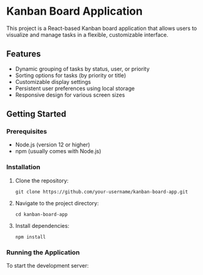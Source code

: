 # Kanban Board Application

This project is a React-based Kanban board application that allows users to visualize and manage tasks in a flexible, customizable interface.

## Features

- Dynamic grouping of tasks by status, user, or priority
- Sorting options for tasks (by priority or title)
- Customizable display settings
- Persistent user preferences using local storage
- Responsive design for various screen sizes

## Getting Started

### Prerequisites

- Node.js (version 12 or higher)
- npm (usually comes with Node.js)

### Installation

1. Clone the repository:
   ```
   git clone https://github.com/your-username/kanban-board-app.git
   ```

2. Navigate to the project directory:
   ```
   cd kanban-board-app
   ```

3. Install dependencies:
   ```
   npm install
   ```

### Running the Application

To start the development server:

